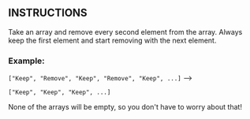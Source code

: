 ## INSTRUCTIONS

Take an array and remove every second element from the array. Always keep the first element and start removing with the next element.

### Example:

`["Keep", "Remove", "Keep", "Remove", "Keep", ...]` --> 

`["Keep", "Keep", "Keep", ...]`

None of the arrays will be empty, so you don't have to worry about that!